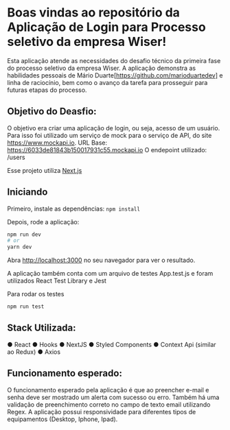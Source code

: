 # Boas vindas ao repositório da Aplicação de Login para Processo seletivo da empresa Wiser!

Esta aplicação atende as necessidades do desafio técnico da primeira fase do processo 
seletivo da empresa Wiser.
A aplicação demonstra as habilidades pessoais de Mário Duarte[https://github.com/marioduartedev]
e linha de raciocínio, bem como o avanço da tarefa para prosseguir para futuras etapas do processo.

## Objetivo do Deasfio:
O objetivo era criar uma aplicação de login, ou seja, acesso de um usuário.
Para isso foi utilizado um serviço de mock para o serviço de API, do site https://www.mockapi.io.
URL Base: https://6033de81843b150017931c55.mockapi.io
O endepoint utilizado: /users

 Esse projeto utiliza [Next.js](https://nextjs.org/)

## Iniciando

Primeiro, instale as dependências: 
```npm install```


Depois, rode a aplicação:
```bash
npm run dev
# or
yarn dev
```

Abra [http://localhost:3000](http://localhost:3000) no seu navegador para ver o resultado.

A aplicação também conta com um arquivo de testes App.test.js e foram utilizados React Test Library e Jest

Para rodar os testes
```bash
npm run test
```

## Stack Utilizada:

● React
● Hooks
● NextJS
● Styled Components
● Context Api (similar ao Redux)
● Axios

## Funcionamento esperado:
 O funcionamento esperado pela aplicação é que ao preencher e-mail e senha deve ser mostrado um alerta com
sucesso ou erro. Também há uma validação de preenchimento correto no campo de texto email utilizando Regex.
A aplicação possui responsividade para diferentes tipos de equipamentos (Desktop, Iphone, Ipad).


